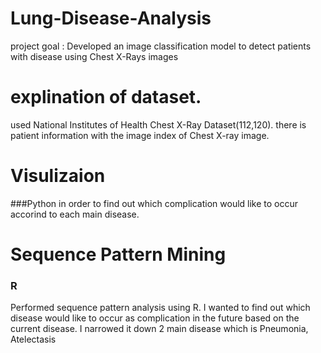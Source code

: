 # Lung-Disease-Analysis
project goal : Developed an image classification model to detect patients with disease using Chest X-Rays images


# explination of dataset.
used National Institutes of Health Chest X-Ray Dataset(112,120).
there is patient information with the image index of Chest X-ray image.


# Visulizaion 
###Python
in order to find out which complication would like to occur accorind to each main disease.

# Sequence Pattern Mining
### R 
Performed sequence pattern analysis using R.
I wanted to find out which disease would like to occur as complication in the future based on the current disease.
I narrowed it down 2 main disease which is Pneumonia, Atelectasis


